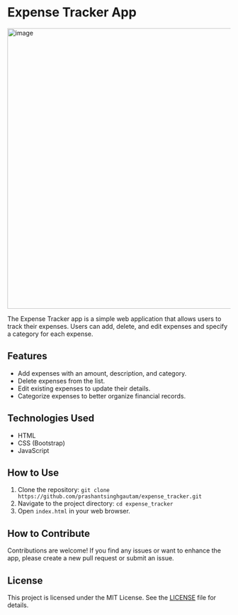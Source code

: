 # Expense Tracker App
<img width="632" alt="image" src="https://github.com/prashantsinghgautam/expense_tracker/assets/112317687/1f628b5c-f102-469c-8de6-f0d3fcc2fe25">

The Expense Tracker app is a simple web application that allows users to track their expenses. Users can add, delete, and edit expenses and specify a category for each expense.

## Features

- Add expenses with an amount, description, and category.
- Delete expenses from the list.
- Edit existing expenses to update their details.
- Categorize expenses to better organize financial records.

## Technologies Used

- HTML
- CSS (Bootstrap)
- JavaScript


## How to Use

1. Clone the repository: `git clone https://github.com/prashantsinghgautam/expense_tracker.git`
2. Navigate to the project directory: `cd expense_tracker`
3. Open `index.html` in your web browser.

## How to Contribute

Contributions are welcome! If you find any issues or want to enhance the app, please create a new pull request or submit an issue.

## License

This project is licensed under the MIT License. See the [LICENSE](LICENSE) file for details.
